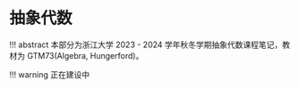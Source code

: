 # 抽象代数

!!! abstract
    本部分为浙江大学 2023 - 2024 学年秋冬学期抽象代数课程笔记，教材为 GTM73(Algebra, Hungerford)。

!!! warning 
    正在建设中
